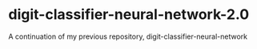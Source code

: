 # digit-classifier-neural-network-2.0
A continuation of my previous repository, digit-classifier-neural-network
